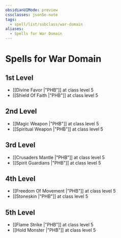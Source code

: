 ```yaml
---
obsidianUIMode: preview
cssclasses: json5e-note
tags:
  - spell/list/subclass/war-domain
aliases:
  - Spells for War Domain
---
```

# Spells for War Domain

## 1st Level

- [[Divine Favor \|"PHB"]] at class level 5
- [[Shield Of Faith \|"PHB"]] at class level 5

## 2nd Level

- [[Magic Weapon \|"PHB"]] at class level 5
- [[Spiritual Weapon \|"PHB"]] at class level 5

## 3rd Level

- [[Crusaders Mantle \|"PHB"]] at class level 5
- [[Spirit Guardians \|"PHB"]] at class level 5

## 4th Level

- [[Freedom Of Movement \|"PHB"]] at class level 5
- [[Stoneskin \|"PHB"]] at class level 5

## 5th Level

- [[Flame Strike \|"PHB"]] at class level 5
- [[Hold Monster \|"PHB"]] at class level 5
